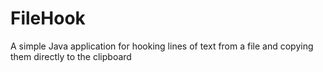 # FileHook
A simple Java application for hooking lines of text from a file and copying them directly to the clipboard
